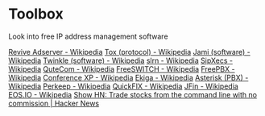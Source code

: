 # Toolbox

Look into free IP address management software

[Revive Adserver - Wikipedia](https://en.wikipedia.org/wiki/Revive_Adserver)
[Tox (protocol) - Wikipedia](https://en.wikipedia.org/wiki/Tox_(protocol))
[Jami (software) - Wikipedia](https://en.wikipedia.org/wiki/Jami_(software))
[Twinkle (software) - Wikipedia](https://en.wikipedia.org/wiki/Twinkle_(software))
[slrn - Wikipedia](https://en.wikipedia.org/wiki/Slrn)
[SipXecs - Wikipedia](https://en.wikipedia.org/wiki/SipXecs)
[QuteCom - Wikipedia](https://en.wikipedia.org/wiki/QuteCom)
[FreeSWITCH - Wikipedia](https://en.wikipedia.org/wiki/FreeSWITCH)
[FreePBX - Wikipedia](https://en.wikipedia.org/wiki/FreePBX)
[Conference XP - Wikipedia](https://en.wikipedia.org/wiki/Conference_XP)
[Ekiga - Wikipedia](https://en.wikipedia.org/wiki/Ekiga)
[Asterisk (PBX) - Wikipedia](https://en.wikipedia.org/wiki/Asterisk_(PBX))
[Perkeep - Wikipedia](https://en.wikipedia.org/wiki/Perkeep)
[QuickFIX - Wikipedia](https://en.wikipedia.org/wiki/QuickFIX)
[JFin - Wikipedia](https://en.wikipedia.org/wiki/JFin)
[EOS.IO - Wikipedia](https://en.wikipedia.org/wiki/EOS.IO)
[Show HN: Trade stocks from the command line with no commission | Hacker News](https://news.ycombinator.com/item?id=23209142)
